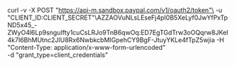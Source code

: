 curl -v -X POST "https://api-m.sandbox.paypal.com/v1/oauth2/token"\
 -u "CLIENT_ID:CLIENT_SECRET"\AZZAOVuNLsLEseFj4pI0B5XeLyf0JwYfPxTpND5x45_-ZWyO4l6Lp9snguIfty1cuCsLRJo9TnB6qwOq:ED7EgTGdTrw3oOQqrw8JKeI4k7I6BhMUtnc2JIU8Rx6NwbkcbMIGpehCY9BgF-JtuyYKLe4fTpZ5wjia
 -H "Content-Type: application/x-www-form-urlencoded"\
 -d "grant_type=client_credentials"
      
